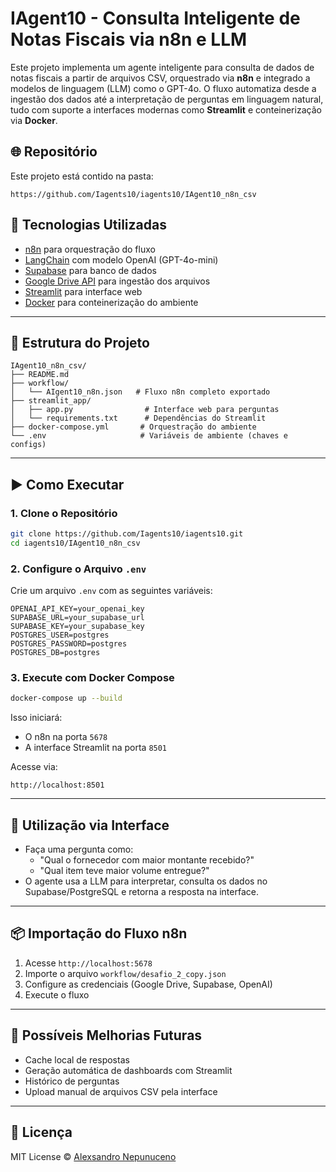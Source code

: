 # IAgent10 - Consulta Inteligente de Notas Fiscais via n8n e LLM

Este projeto implementa um agente inteligente para consulta de dados de notas fiscais a partir de arquivos CSV, orquestrado via **n8n** e integrado a modelos de linguagem (LLM) como o GPT-4o. O fluxo automatiza desde a ingestão dos dados até a interpretação de perguntas em linguagem natural, tudo com suporte a interfaces modernas como **Streamlit** e conteinerização via **Docker**.

## 🌐 Repositório

Este projeto está contido na pasta:

```
https://github.com/Iagents10/iagents10/IAgent10_n8n_csv
```

## 🔧 Tecnologias Utilizadas

- [n8n](https://n8n.io/) para orquestração do fluxo
- [LangChain](https://www.langchain.com/) com modelo OpenAI (GPT-4o-mini)
- [Supabase](https://supabase.com/) para banco de dados
- [Google Drive API](https://developers.google.com/drive) para ingestão dos arquivos
- [Streamlit](https://streamlit.io/) para interface web
- [Docker](https://www.docker.com/) para conteinerização do ambiente

---

## 📁 Estrutura do Projeto

```
IAgent10_n8n_csv/
├── README.md
├── workflow/
│   └── AIgent10_n8n.json   # Fluxo n8n completo exportado
├── streamlit_app/
│   ├── app.py                # Interface web para perguntas
│   └── requirements.txt      # Dependências do Streamlit
├── docker-compose.yml       # Orquestração do ambiente
└── .env                     # Variáveis de ambiente (chaves e configs)
```

---

## ▶️ Como Executar

### 1. Clone o Repositório

```bash
git clone https://github.com/Iagents10/iagents10.git
cd iagents10/IAgent10_n8n_csv
```

### 2. Configure o Arquivo `.env`

Crie um arquivo `.env` com as seguintes variáveis:

```env
OPENAI_API_KEY=your_openai_key
SUPABASE_URL=your_supabase_url
SUPABASE_KEY=your_supabase_key
POSTGRES_USER=postgres
POSTGRES_PASSWORD=postgres
POSTGRES_DB=postgres
```

### 3. Execute com Docker Compose

```bash
docker-compose up --build
```

Isso iniciará:
- O n8n na porta `5678`
- A interface Streamlit na porta `8501`

Acesse via:
```
http://localhost:8501
```

---

## 💬 Utilização via Interface

- Faça uma pergunta como:
  - "Qual o fornecedor com maior montante recebido?"
  - "Qual item teve maior volume entregue?"
- O agente usa a LLM para interpretar, consulta os dados no Supabase/PostgreSQL e retorna a resposta na interface.

---

## 📦 Importação do Fluxo n8n

1. Acesse `http://localhost:5678`
2. Importe o arquivo `workflow/desafio_2_copy.json`
3. Configure as credenciais (Google Drive, Supabase, OpenAI)
4. Execute o fluxo

---

## 🚀 Possíveis Melhorias Futuras

- Cache local de respostas
- Geração automática de dashboards com Streamlit
- Histórico de perguntas
- Upload manual de arquivos CSV pela interface

---

## 📄 Licença

MIT License © [Alexsandro Nepunuceno](https://github.com/alexsandrocn)
